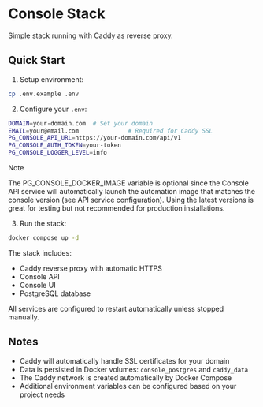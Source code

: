 # Console Stack

Simple stack running with Caddy as reverse proxy.

## Quick Start

1. Setup environment:

```bash
cp .env.example .env
```

2. Configure your `.env`:

```bash
DOMAIN=your-domain.com  # Set your domain
EMAIL=your@email.com              # Required for Caddy SSL
PG_CONSOLE_API_URL=https://your-domain.com/api/v1
PG_CONSOLE_AUTH_TOKEN=your-token
PG_CONSOLE_LOGGER_LEVEL=info
```

> [!NOTE]
> The PG_CONSOLE_DOCKER_IMAGE variable is optional since the Console API service will automatically launch the automation image that matches the console version (see API service configuration).
> Using the latest versions is great for testing but not recommended for production installations.

3. Run the stack:

```bash
docker compose up -d
```

The stack includes:

- Caddy reverse proxy with automatic HTTPS
- Console API
- Console UI
- PostgreSQL database

All services are configured to restart automatically unless stopped manually.

## Notes

- Caddy will automatically handle SSL certificates for your domain
- Data is persisted in Docker volumes: `console_postgres` and `caddy_data`
- The Caddy network is created automatically by Docker Compose
- Additional environment variables can be configured based on your project needs
